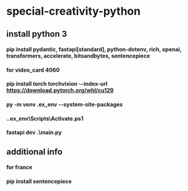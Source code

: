 # special-creativity-python

## install python 3

#### pip install pydantic, fastapi[standard], python-dotenv, rich, openai, transformers, accelerate, bitsandbytes, sentencepiece

#### for video_card 4060
#### pip install torch torchvision --index-url https://download.pytorch.org/whl/cu129

#### py -m venv .ex_env --system-site-packages
#### .\.ex_env\Scripts\Activate.ps1

#### fastapi dev .\main.py

## additional info

#### for france
#### pip install sentencepiece
